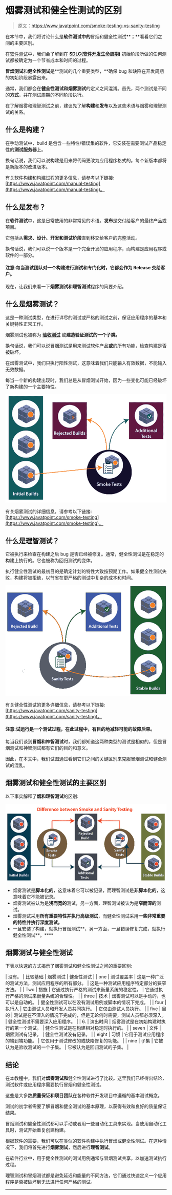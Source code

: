 # 烟雾测试和健全性测试的区别

> 原文：<https://www.javatpoint.com/smoke-testing-vs-sanity-testing>

在本节中，我们将讨论什么是**软件测试中的**冒烟和健全性测试**；**看看它们之间的主要区别。

在[软件测试](https://www.javatpoint.com/software-testing-tutorial)中，我们会了解到在 [**SDLC(软件开发生命周期)**](https://www.javatpoint.com/software-development-life-cycle) 初始阶段所做的任何测试都被确定为一个节省成本和时间的过程。

**冒烟测试**和**健全性测试**是**测试的几个重要类型，**确保 bug 和缺陷在开发周期的初始阶段暴露出来。

通常，我们都会在**健全性测试和烟雾测试**的定义之间混淆。首先，两个测试是不同的**方式**，并在测试周期的不同阶段执行。

在了解烟雾和理智测试之前，建议先了解**构建**和**发布**以及这些术语与烟雾和理智测试的关系。

## 什么是构建？

在手动测试中，build 是包含一些特性/错误集的软件，它安装在需要测试产品稳定性的**测试服务器**上。

换句话说，我们可以说构建是用来将代码更改为应用程序格式的。每个新版本都将是新版本的改进版本。

有关软件构建和构建过程的更多信息，请参考以下链接:[https://www.javatpoint.com/manual-testing](https://www.javatpoint.com/manual-testing)。

## 什么是发布？

在**软件测试**中，这是日常使用的非常常见的术语。**发布**是交付给客户的最终产品或项目。

它包括从**需求、设计、开发和测试阶段**直到移交给客户的完整活动。

换句话说，我们可以说一个版本是一个完全开发的应用程序，而构建是应用程序或软件的一部分。

#### 注意:每当测试团队对一个构建进行测试和专门化时，它都会作为 Release 交给客户。

现在，让我们来看一下**烟雾测试和理智测试**程序的简要介绍。

## 什么是烟雾测试？

这是一种测试类型，在进行详尽的测试或严格的测试之前，保证应用程序的基本和关键特性正常工作。

烟雾测试也被称为 [**验收测试**](https://www.javatpoint.com/acceptance-testing) 或**建造验证测试的一个子类。**

换句话说，我们可以说冒烟测试是用来测试软件产品**或**的所有功能，检查构建是否被破坏。

在烟雾测试中，我们只执行阳性测试，这意味着我们只能输入有效数据，不能输入无效数据。

每当一个新的构建出现时，我们总是从冒烟测试开始，因为一些变化可能已经破坏了新构建的一个主要特性。

![Smoke Testing vs Sanity Testing](img/22dc106e0ab695864eda7d8fcfd8ac05.png)

有关烟雾测试的详细信息，请参考以下链接:[https://www.javatpoint.com/smoke-testing](https://www.javatpoint.com/smoke-testing)。

## 什么是理智测试？

它被执行来检查在构建之后 bug 是否已经被修复。通常，健全性测试是在稳定的构建上执行的。它也被称为回归测试的变体。

执行健全性测试的最初目的是确定计划的特性大致按预期工作。如果健全性测试失败，构建将被拒绝，以节省在更严格的测试中复杂的成本和时间。

![Smoke Testing vs Sanity Testing](img/f4ed56b7768649303b27937078876755.png)

有关健全性测试的更多详细信息，请参考以下链接:[https://www.javatpoint.com/sanity-testing](https://www.javatpoint.com/sanity-testing)。

#### 注意:试运行是一个测试过程，在此过程中，有目的地减轻可能的故障后果。

每当我们谈到**冒烟和神智测试**时，我们都知道这两种类型的测试是相似的，但是冒烟测试和神智测试都有它们的目的和意义。

因此，在本文中，我们试图通过看到它们之间的关键区别来克服冒烟测试和健全测试的混乱。

## 烟雾测试和健全性测试的主要区别

以下事实解释了**烟和理智测试**的区别:

![Smoke Testing vs Sanity Testing](img/a9627c7e75f6768585d410b83801c964.png)

*   烟雾测试是**脚本化的**，这意味着它可以被记录，而理智测试是**非脚本化的**，这意味着它不能被记录。
*   烟雾测试被认为是**浅而宽的**测试，另一方面，理智测试被认为是**窄而深的**测试。
*   烟雾测试采用**所有重要特性并执行高级测试**，而健全性测试采用**一些非常重要的特性并执行深度测试。**
*   一旦安装了构建，就执行冒烟测试**，另一方面，一旦错误修复完成，就执行健全性测试**。****

## 烟雾测试与健全性测试

下表以快速的方式揭示了烟雾测试和健全性测试之间的重要区别:

| 没有。 | 比较基础 | 烟雾测试 | 健全性测试 |
| one | 测试覆盖率 | 这是一种广泛的测试方法，测试应用程序的所有部分。 | 这是一种测试应用程序特定部分的狭窄方法。 |
| Two | 措施 | 它通过执行严格的测试来衡量系统的稳定性。 | 它通过执行严格的测试来衡量系统的合理性。 |
| three | 技术 | 烟雾测试可以是手动的，也可以是自动的。 | 健全性测试可以在没有测试用例或脚本的情况下完成。 |
| four | 执行人 | 它由测试人员和开发人员共同执行。 | 它仅由测试人员执行。 |
| five | 目的 | 测试是在不深入的情况下完成的，但是无论何时需要，测试人员都必须深入。 | 健全性测试不需要深入应用程序。 |
| 6. | 演出时间 | 烟雾测试是在初始构建时执行的第一个测试。 | 健全性测试是在构建相对稳定时执行的。 |
| seven | 文件 | 烟雾测试有记录。 | 健全性测试没有记录。 |
| eight | 习惯 | 它用于测试应用程序的端到端功能。 | 它仅用于测试修改的或缺陷修复的功能。 |
| nine | 子集 | 它被认为是验收测试的一个子集。 | 它被认为是回归测试的子集。 |

## 结论

在本教程中，我们对**烟雾测试和**健全性测试进行了比较。这里我们已经得出结论，测试软件或应用程序需要执行冒烟和健全性测试。

这些是大多数**质量保证和项目团队**在各种软件开发项目中遵循的基本测试概念。

测试的初学者需要了解冒烟和健全测试的基本原理，以获得有效和良好的质量保证结果。

冒烟测试和健全性测试都可以手动或者用一些自动化工具来实现。当使用自动化工具时，测试开始重复创建构建。

根据软件的需要，我们可以在类似的软件构建中执行冒烟或健全性测试。在这种情况下，我们将首先进行**烟雾测试**，然后进行**理智测试**。

在软件行业中，用于健全性测试的测试用例通常与冒烟测试共享，以加速测试执行过程。

理智测试和冒烟测试都是避免延迟和能量的不同方法，它们通过快速定义一个应用程序是否被破坏到无法进行任何严格的测试。

* * *